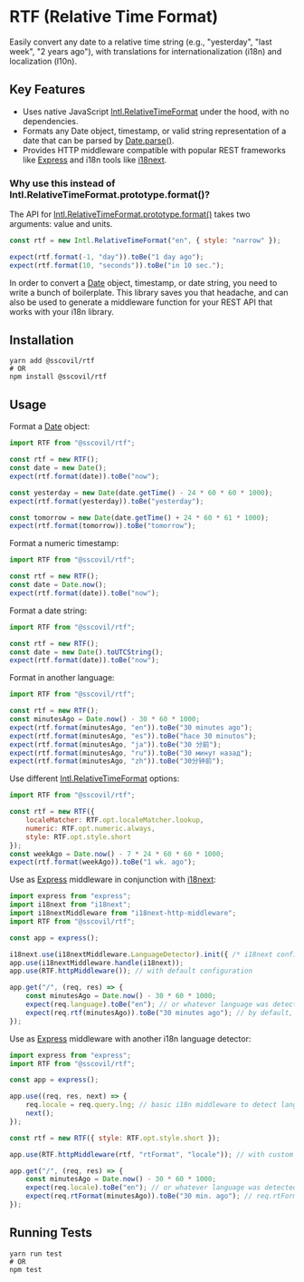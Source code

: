 # RTF (Relative Time Format)

Easily convert any date to a relative time string (e.g., "yesterday", "last week", "2 years ago"), with translations
for internationalization (i18n) and localization (l10n).

## Key Features

* Uses native JavaScript [Intl.RelativeTimeFormat] under the hood, with no dependencies.
* Formats any Date object, timestamp, or valid string representation of a date that can be parsed by [Date.parse()].
* Provides HTTP middleware compatible with popular REST frameworks like [Express] and i18n tools like [i18next].

### Why use this instead of Intl.RelativeTimeFormat.prototype.format()?

The API for [Intl.RelativeTimeFormat.prototype.format()] takes two arguments: value and units.

```javascript
const rtf = new Intl.RelativeTimeFormat("en", { style: "narrow" });

expect(rtf.format(-1, "day")).toBe("1 day ago");
expect(rtf.format(10, "seconds")).toBe("in 10 sec.");
```

In order to convert a [Date] object, timestamp, or date string, you need to write a bunch of boilerplate. This library
saves you that headache, and can also be used to generate a middleware function for your REST API that works with your
i18n library.

## Installation

```shell
yarn add @sscovil/rtf
# OR
npm install @sscovil/rtf
```

## Usage

Format a [Date] object:

```javascript
import RTF from "@sscovil/rtf";

const rtf = new RTF();
const date = new Date();
expect(rtf.format(date)).toBe("now");

const yesterday = new Date(date.getTime() - 24 * 60 * 60 * 1000);
expect(rtf.format(yesterday)).toBe("yesterday");

const tomorrow = new Date(date.getTime() + 24 * 60 * 61 * 1000);
expect(rtf.format(tomorrow)).toBe("tomorrow");
```

Format a numeric timestamp:

```javascript
import RTF from "@sscovil/rtf";

const rtf = new RTF();
const date = Date.now();
expect(rtf.format(date)).toBe("now");
```

Format a date string:

```javascript
import RTF from "@sscovil/rtf";

const rtf = new RTF();
const date = new Date().toUTCString();
expect(rtf.format(date)).toBe("now");
```

Format in another language:

```javascript
import RTF from "@sscovil/rtf";

const rtf = new RTF();
const minutesAgo = Date.now() - 30 * 60 * 1000;
expect(rtf.format(minutesAgo, "en")).toBe("30 minutes ago");
expect(rtf.format(minutesAgo, "es")).toBe("hace 30 minutos");
expect(rtf.format(minutesAgo, "ja")).toBe("30 分前");
expect(rtf.format(minutesAgo, "ru")).toBe("30 минут назад");
expect(rtf.format(minutesAgo, "zh")).toBe("30分钟前");
```

Use different [Intl.RelativeTimeFormat] options:

```javascript
import RTF from "@sscovil/rtf";

const rtf = new RTF({
    localeMatcher: RTF.opt.localeMatcher.lookup,
    numeric: RTF.opt.numeric.always,
    style: RTF.opt.style.short
});
const weekAgo = Date.now() - 7 * 24 * 60 * 60 * 1000;
expect(rtf.format(weekAgo)).toBe("1 wk. ago");
```

Use as [Express] middleware in conjunction with [i18next]:

```javascript
import express from "express";
import i18next from "i18next";
import i18nextMiddleware from "i18next-http-middleware";
import RTF from "@sscovil/rtf";

const app = express();

i18next.use(i18nextMiddleware.LanguageDetector).init({ /* i18next config */ });
app.use(i18nextMiddleware.handle(i18next));
app.use(RTF.httpMiddleware()); // with default configuration

app.get("/", (req, res) => {
    const minutesAgo = Date.now() - 30 * 60 * 1000;
    expect(req.language).toBe("en"); // or whatever language was detected by i18nextMiddleware.LanguageDetector
    expect(req.rtf(minutesAgo)).toBe("30 minutes ago"); // by default, req.rtf function uses req.language for locale
});
```

Use as [Express] middleware with another i18n language detector:

```javascript
import express from "express";
import RTF from "@sscovil/rtf";

const app = express();

app.use((req, res, next) => {
    req.locale = req.query.lng; // basic i18n middleware to detect language from a query parameter, for example
    next();
});

const rtf = new RTF({ style: RTF.opt.style.short });

app.use(RTF.httpMiddleware(rtf, "rtFormat", "locale")); // with custom configuration

app.get("/", (req, res) => {
    const minutesAgo = Date.now() - 30 * 60 * 1000;
    expect(req.locale).toBe("en"); // or whatever language was detected by the custom i18n middleware defined above
    expect(req.rtFormat(minutesAgo)).toBe("30 min. ago"); // req.rtFormat function uses req.locale, based on config
});
```

## Running Tests

```shell
yarn run test
# OR
npm test
```

[Date]: https://developer.mozilla.org/en-US/docs/Web/JavaScript/Reference/Global_Objects/Date
[Date.parse()]: https://developer.mozilla.org/en-US/docs/Web/JavaScript/Reference/Global_Objects/Date/parse
[Express]: https://expressjs.com/en/guide/writing-middleware.html
[i18next]: https://www.npmjs.com/package/i18next-http-middleware
[IANA language subtag]: https://www.iana.org/assignments/language-subtag-registry/language-subtag-registry
[Intl.RelativeTimeFormat]: https://developer.mozilla.org/en-US/docs/Web/JavaScript/Reference/Global_Objects/Intl/RelativeTimeFormat
[Intl.RelativeTimeFormat.prototype.format()]: https://developer.mozilla.org/en-US/docs/Web/JavaScript/Reference/Global_Objects/Intl/RelativeTimeFormat/format